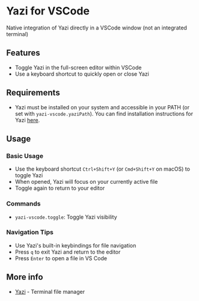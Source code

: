 # Yazi for VSCode

Native integration of Yazi directly in a VSCode window (not an integrated terminal)

## Features

- Toggle Yazi in the full-screen editor within VSCode
- Use a keyboard shortcut to quickly open or close Yazi

## Requirements

- Yazi must be installed on your system and accessible in your PATH (or set with `yazi-vscode.yaziPath`). You can find installation instructions for Yazi [here](https://github.com/sxyazi/yazi#installation).

## Usage

### Basic Usage

- Use the keyboard shortcut `Ctrl+Shift+Y` (or `Cmd+Shift+Y` on macOS) to toggle Yazi
- When opened, Yazi will focus on your currently active file
- Toggle again to return to your editor

### Commands

- `yazi-vscode.toggle`: Toggle Yazi visibility

### Navigation Tips

- Use Yazi's built-in keybindings for file navigation
- Press `q` to exit Yazi and return to the editor
- Press `Enter` to open a file in VS Code

## More info

- [Yazi](https://github.com/sxyazi/yazi) - Terminal file manager